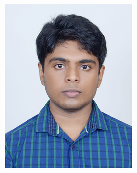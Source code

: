 ![test image size](https://github.com/SinhaSaptarshi/sinhasaptarshi.github.io/blob/master/DSC_5798%20.jpg?raw=true)
